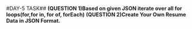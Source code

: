 #DAY-5 TASK##
**(QUESTION 1)Based on given JSON iterate over all for loops(for,for in, for of, forEach)**
**(QUESTION 2)Create Your Own Resume Data in JSON Format.**
